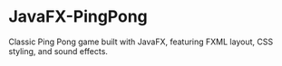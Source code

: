 # JavaFX-PingPong
Classic Ping Pong game built with JavaFX, featuring FXML layout, CSS styling, and sound effects.
